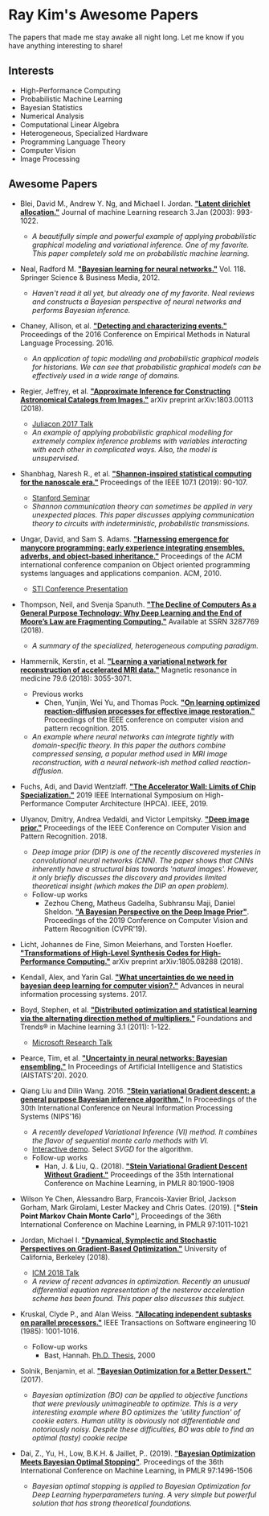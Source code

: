 # Ray Kim's Awesome Papers
The papers that made me stay awake all night long.
Let me know if you have anything interesting to share!

## Interests
* High-Performance Computing
* Probabilistic Machine Learning
* Bayesian Statistics
* Numerical Analysis
* Computational Linear Algebra
* Heterogeneous, Specialized Hardware
* Programming Language Theory
* Computer Vision
* Image Processing

## Awesome Papers
* Blei, David M., Andrew Y. Ng, and Michael I. Jordan. [**"Latent dirichlet allocation."**](http://www.jmlr.org/papers/volume3/blei03a/blei03a.pdf) Journal of machine Learning research 3.Jan (2003): 993-1022.
    * *A beautifully simple and powerful example of applying probabilistic graphical modeling and variational inference. One of my favorite. This paper completely sold me on probabilistic machine learning.*
    
* Neal, Radford M. [**"Bayesian learning for neural networks."**](http://citeseerx.ist.psu.edu/viewdoc/download?doi=10.1.1.446.9306&rep=rep1&type=pdf) Vol. 118. Springer Science & Business Media, 2012.
    * *Haven't read it all yet, but already one of my favorite. Neal reviews and constructs a Bayesian perspective of neural networks and performs Bayesian inference.*

* Chaney, Allison, et al. [**"Detecting and characterizing events."**](http://dirichlet.net/pdf/chaney16detecting.pdf) Proceedings of the 2016 Conference on Empirical Methods in Natural Language Processing. 2016.
    * *An application of topic modelling and probabilistic graphical models for historians. We can see that probabilistic graphical models can be effectively used in a wide range of domains.*

* Regier, Jeffrey, et al. [**"Approximate Inference for Constructing Astronomical Catalogs from Images."**](https://arxiv.org/abs/1803.00113) arXiv preprint arXiv:1803.00113 (2018).
    * [Juliacon 2017 Talk](https://juliacomputing.com/case-studies/celeste.html)
    * *An example of applying probabilistic graphical modelling for extremely complex inference problems with variables interacting with each other in complicated ways. Also, the model is unsupervised.*
    
* Shanbhag, Naresh R., et al. [**"Shannon-inspired statistical computing for the nanoscale era."**](https://ieeexplore.ieee.org/document/8482253) Proceedings of the IEEE 107.1 (2019): 90-107.
    * [Stanford Seminar](https://www.youtube.com/watch?v=zwzYNura0Ps)
    * *Shannon communication theory can sometimes be applied in very unexpected places. This paper discusses applying communication theory to circuits with indeterministic, probabilistic transmissions.*
    
* Ungar, David, and Sam S. Adams. [**"Harnessing emergence for manycore programming: early experience integrating ensembles, adverbs, and object-based inheritance."**](https://dl.acm.org/citation.cfm?id=1869546) Proceedings of the ACM international conference companion on Object oriented programming systems languages and applications companion. ACM, 2010.
    * [STI Conference Presentation](https://youtu.be/GBtqQwcJoN0)
    
* Thompson, Neil, and Svenja Spanuth. [**"The Decline of Computers As a General Purpose Technology: Why Deep Learning and the End of Moore’s Law are Fragmenting Computing."**](https://papers.ssrn.com/sol3/papers.cfm?abstract_id=3287769) Available at SSRN 3287769 (2018).
    * *A summary of the specialized, heterogeneous computing paradigm.*
    
* Hammernik, Kerstin, et al. [**"Learning a variational network for reconstruction of accelerated MRI data."**](https://arxiv.org/abs/1704.00447) Magnetic resonance in medicine 79.6 (2018): 3055-3071.
    * Previous works
        * Chen, Yunjin, Wei Yu, and Thomas Pock. [**"On learning optimized reaction-diffusion processes for effective image restoration."**](https://arxiv.org/abs/1503.05768) Proceedings of the IEEE conference on computer vision and pattern recognition. 2015.
    * *An example where neural networks can integrate tightly with domain-specific theory. In this paper the authors combine compressed sensing, a popular method used in MRI image reconstruction, with a neural network-ish method called reaction-diffusion.*
    
* Fuchs, Adi, and David Wentzlaff. [**"The Accelerator Wall: Limits of Chip Specialization."**](http://parallel.princeton.edu/papers/wall-hpca19.pdf) 2019 IEEE International Symposium on High-Performance Computer Architecture (HPCA). IEEE, 2019.

* Ulyanov, Dmitry, Andrea Vedaldi, and Victor Lempitsky. [**"Deep image prior."**](https://arxiv.org/abs/1711.10925) Proceedings of the IEEE Conference on Computer Vision and Pattern Recognition. 2018. 
    * *Deep image prior (DIP) is one of the recently discovered mysteries in convolutional neural networks (CNN). The paper shows that CNNs inherently have a structural bias towards 'natural images'. However, it only briefly discusses the discovery and provides limited theoretical insight (which makes the DIP an open problem).*
    * Follow-up works
        * Zezhou Cheng, Matheus Gadelha, Subhransu Maji, Daniel Sheldon. [**"A Bayesian Perspective on the Deep Image Prior"**](https://arxiv.org/abs/1904.07457). Proceedings of the 2019 Conference on Computer Vision and Pattern Recognition (CVPR'19).
        
* Licht, Johannes de Fine, Simon Meierhans, and Torsten Hoefler. [**"Transformations of High-Level Synthesis Codes for High-Performance Computing."**](https://arxiv.org/abs/1805.08288) arXiv preprint arXiv:1805.08288 (2018).

* Kendall, Alex, and Yarin Gal. [**"What uncertainties do we need in bayesian deep learning for computer vision?."**](https://arxiv.org/abs/1703.04977) Advances in neural information processing systems. 2017.

* Boyd, Stephen, et al. [**"Distributed optimization and statistical learning via the alternating direction method of multipliers."**](http://web.stanford.edu/~boyd/papers/admm_distr_stats.html) Foundations and Trends® in Machine learning 3.1 (2011): 1-122.
    * [Microsoft Research Talk](https://www.youtube.com/watch?v=Xg0ozgCXXB8)

* Pearce, Tim, et al. [**"Uncertainty in neural networks: Bayesian ensembling."**](https://arxiv.org/abs/1810.05546) In Proceedings of Artificial Intelligence and Statistics (AISTATS'20). 2020.
  
* Qiang Liu and Dilin Wang. 2016. [**"Stein variational Gradient descent: a general purpose Bayesian inference algorithm."**](https://dl.acm.org/citation.cfm?id=3157362) In Proceedings of the 30th International Conference on Neural Information Processing Systems (NIPS'16)
    * *A recently developed Variational Inference (VI) method. It combines the flavor of sequential monte carlo methods with VI.*
    * [Interactive demo](https://chi-feng.github.io/mcmc-demo/app.html). Select *SVGD* for the algorithm.
    * Follow-up works
        * Han, J. & Liu, Q.. (2018). [**"Stein Variational Gradient Descent Without Gradient."**](http://proceedings.mlr.press/v80/han18b.html) Proceedings of the 35th International Conference on Machine Learning, in PMLR 80:1900-1908

* Wilson Ye Chen, Alessandro Barp, Francois-Xavier Briol, Jackson Gorham, Mark Girolami, Lester Mackey and Chris Oates. (2019). [**"Stein Point Markov Chain Monte Carlo"**], Proceedings of the 36th International Conference on Machine Learning, in PMLR 97:1011-1021
    
* Jordan, Michael I. [**"Dynamical, Symplectic and Stochastic Perspectives on Gradient-Based Optimization."**](https://eta.impa.br/dl/PL012.pdf) University of California, Berkeley (2018).
    * [ICM 2018 Talk](https://www.youtube.com/watch?v=wXNWVhE2Dl4)
    * *A review of recent advances in optimization. Recently an unusual differential equation representation of the nesterov acceleration scheme has been found. This paper also discusses this subject.*
    
* Kruskal, Clyde P., and Alan Weiss. [**"Allocating independent subtasks on parallel processors."**](https://ieeexplore.ieee.org/abstract/document/1701915) IEEE Transactions on Software engineering 10 (1985): 1001-1016.
    * Follow-up works
        * Bast, Hannah. [Ph.D. Thesis](http://ad.informatik.uni-freiburg.de/files/phd-thesis-hannah-bast.pdf/view?set_language=en), 2000
        
* Solnik, Benjamin, et al. [**"Bayesian Optimization for a Better Dessert."**](https://static.googleusercontent.com/media/research.google.com/en//pubs/archive/46507.pdf) (2017).
    * *Bayesian optimization (BO) can be applied to objective functions that were previously unimagineable to optimize. This is a very interesting example where BO optimizes the 'utility function' of cookie eaters. Human utility is obviously not differentiable and notoriously noisy. Despite these difficulties, BO was able to find an optimal (tasty) cookie recipe*
    
* Dai, Z., Yu, H., Low, B.K.H. & Jaillet, P.. (2019). [**"Bayesian Optimization Meets Bayesian Optimal Stopping"**](http://proceedings.mlr.press/v97/dai19a.html). Proceedings of the 36th International Conference on Machine Learning, in PMLR 97:1496-1506
    * *Bayesian optimal stopping is applied to Bayesian Optimization for Deep Learning hyperparameters tuning. A very simple but powerful solution that has strong theoretical foundations.*

